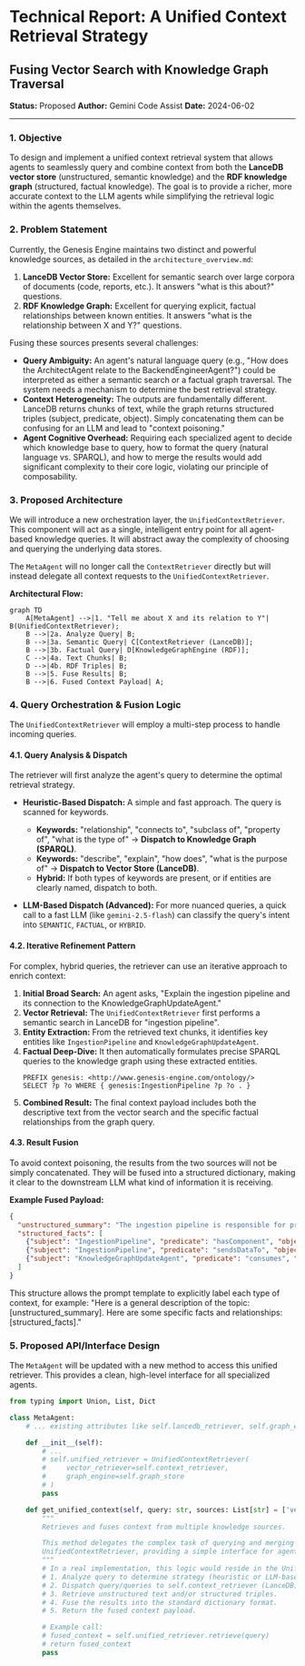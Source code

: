# Technical Report: A Unified Context Retrieval Strategy
## Fusing Vector Search with Knowledge Graph Traversal

**Status:** Proposed
**Author:** Gemini Code Assist
**Date:** 2024-06-02

---

### 1. Objective

To design and implement a unified context retrieval system that allows agents to seamlessly query and combine context from both the **LanceDB vector store** (unstructured, semantic knowledge) and the **RDF knowledge graph** (structured, factual knowledge). The goal is to provide a richer, more accurate context to the LLM agents while simplifying the retrieval logic within the agents themselves.

### 2. Problem Statement

Currently, the Genesis Engine maintains two distinct and powerful knowledge sources, as detailed in the `architecture_overview.md`:

1.  **LanceDB Vector Store:** Excellent for semantic search over large corpora of documents (code, reports, etc.). It answers "what is this about?" questions.
2.  **RDF Knowledge Graph:** Excellent for querying explicit, factual relationships between known entities. It answers "what is the relationship between X and Y?" questions.

Fusing these sources presents several challenges:

*   **Query Ambiguity:** An agent's natural language query (e.g., "How does the ArchitectAgent relate to the BackendEngineerAgent?") could be interpreted as either a semantic search or a factual graph traversal. The system needs a mechanism to determine the best retrieval strategy.
*   **Context Heterogeneity:** The outputs are fundamentally different. LanceDB returns chunks of text, while the graph returns structured triples (subject, predicate, object). Simply concatenating them can be confusing for an LLM and lead to "context poisoning."
*   **Agent Cognitive Overhead:** Requiring each specialized agent to decide which knowledge base to query, how to format the query (natural language vs. SPARQL), and how to merge the results would add significant complexity to their core logic, violating our principle of composability.

### 3. Proposed Architecture

We will introduce a new orchestration layer, the `UnifiedContextRetriever`. This component will act as a single, intelligent entry point for all agent-based knowledge queries. It will abstract away the complexity of choosing and querying the underlying data stores.

The `MetaAgent` will no longer call the `ContextRetriever` directly but will instead delegate all context requests to the `UnifiedContextRetriever`.

**Architectural Flow:**

```mermaid
graph TD
    A[MetaAgent] -->|1. "Tell me about X and its relation to Y"| B(UnifiedContextRetriever);
    B -->|2a. Analyze Query| B;
    B -->|3a. Semantic Query| C[ContextRetriever (LanceDB)];
    B -->|3b. Factual Query| D[KnowledgeGraphEngine (RDF)];
    C -->|4a. Text Chunks| B;
    D -->|4b. RDF Triples| B;
    B -->|5. Fuse Results| B;
    B -->|6. Fused Context Payload| A;
```

### 4. Query Orchestration & Fusion Logic

The `UnifiedContextRetriever` will employ a multi-step process to handle incoming queries.

#### 4.1. Query Analysis & Dispatch

The retriever will first analyze the agent's query to determine the optimal retrieval strategy.

*   **Heuristic-Based Dispatch:** A simple and fast approach. The query is scanned for keywords.
    *   **Keywords:** "relationship", "connects to", "subclass of", "property of", "what is the type of" -> **Dispatch to Knowledge Graph (SPARQL)**.
    *   **Keywords:** "describe", "explain", "how does", "what is the purpose of" -> **Dispatch to Vector Store (LanceDB)**.
    *   **Hybrid:** If both types of keywords are present, or if entities are clearly named, dispatch to both.

*   **LLM-Based Dispatch (Advanced):** For more nuanced queries, a quick call to a fast LLM (like `gemini-2.5-flash`) can classify the query's intent into `SEMANTIC`, `FACTUAL`, or `HYBRID`.

#### 4.2. Iterative Refinement Pattern

For complex, hybrid queries, the retriever can use an iterative approach to enrich context:

1.  **Initial Broad Search:** An agent asks, "Explain the ingestion pipeline and its connection to the KnowledgeGraphUpdateAgent."
2.  **Vector Retrieval:** The `UnifiedContextRetriever` first performs a semantic search in LanceDB for "ingestion pipeline".
3.  **Entity Extraction:** From the retrieved text chunks, it identifies key entities like `IngestionPipeline` and `KnowledgeGraphUpdateAgent`.
4.  **Factual Deep-Dive:** It then automatically formulates precise SPARQL queries to the knowledge graph using these extracted entities.
    ```sparql
    PREFIX genesis: <http://www.genesis-engine.com/ontology/>
    SELECT ?p ?o WHERE { genesis:IngestionPipeline ?p ?o . }
    ```
5.  **Combined Result:** The final context payload includes both the descriptive text from the vector search and the specific factual relationships from the graph query.

#### 4.3. Result Fusion

To avoid context poisoning, the results from the two sources will not be simply concatenated. They will be fused into a structured dictionary, making it clear to the downstream LLM what kind of information it is receiving.

**Example Fused Payload:**
```json
{
  "unstructured_summary": "The ingestion pipeline is responsible for processing various document types... It uses a DocumentInterpreter to extract key information and prepares it for storage...",
  "structured_facts": [
    {"subject": "IngestionPipeline", "predicate": "hasComponent", "object": "DocumentInterpreter"},
    {"subject": "IngestionPipeline", "predicate": "sendsDataTo", "object": "LanceDBIngestionPipeline"},
    {"subject": "KnowledgeGraphUpdateAgent", "predicate": "consumes", "object": "ParsedDocument"}
  ]
}
```
This structure allows the prompt template to explicitly label each type of context, for example: "Here is a general description of the topic: [unstructured_summary]. Here are some specific facts and relationships: [structured_facts]."

### 5. Proposed API/Interface Design

The `MetaAgent` will be updated with a new method to access this unified retriever. This provides a clean, high-level interface for all specialized agents.

```python
from typing import Union, List, Dict

class MetaAgent:
    # ... existing attributes like self.lancedb_retriever, self.graph_engine ...

    def __init__(self):
        # ...
        # self.unified_retriever = UnifiedContextRetriever(
        #     vector_retriever=self.context_retriever,
        #     graph_engine=self.graph_store
        # )
        pass

    def get_unified_context(self, query: str, sources: List[str] = ['vector', 'graph']) -> Dict[str, Union[str, List[dict]]]:
        """
        Retrieves and fuses context from multiple knowledge sources.

        This method delegates the complex task of querying and merging data to the
        UnifiedContextRetriever, providing a simple interface for agents.
        """
        # In a real implementation, this logic would reside in the UnifiedContextRetriever class.
        # 1. Analyze query to determine strategy (heuristic or LLM-based).
        # 2. Dispatch query/queries to self.context_retriever (LanceDB) and/or self.graph_store.
        # 3. Retrieve unstructured text and/or structured triples.
        # 4. Fuse the results into the standard dictionary format.
        # 5. Return the fused context payload.

        # Example call:
        # fused_context = self.unified_retriever.retrieve(query)
        # return fused_context
        pass
```

